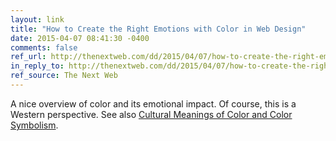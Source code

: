 ```yaml
---
layout: link
title: "How to Create the Right Emotions with Color in Web Design"
date: 2015-04-07 08:41:30 -0400
comments: false
ref_url: http://thenextweb.com/dd/2015/04/07/how-to-create-the-right-emotions-with-color-in-web-design/
in_reply_to: http://thenextweb.com/dd/2015/04/07/how-to-create-the-right-emotions-with-color-in-web-design/
ref_source: The Next Web
---
```


A nice overview of color and its emotional impact. Of course, this is a Western perspective. See also [Cultural Meanings of Color and Color Symbolism](http://www.empower-yourself-with-color-psychology.com/cultural-color.html).